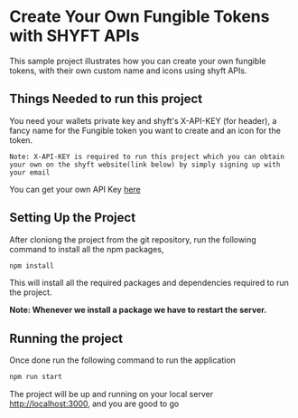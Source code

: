 # Create Your Own Fungible Tokens with SHYFT APIs

This sample project illustrates how you can create your own fungible tokens, with their own custom name and icons using shyft APIs.

## Things Needed to run this project

You need your wallets private key and shyft's X-API-KEY (for header), a fancy name for the Fungible token you want to create and an icon for the token.

`Note: X-API-KEY is required to run this project which you can obtain your own on the shyft website(link below) by simply signing up with your email`

You can get your own API Key [here](https://shyft.to/get-api-key)

## Setting Up the Project

After cloniong the project from the git repository, run the following command to install all the npm packages,

```bash
npm install
```
This will install all the required packages and dependencies required to run the project.


**Note: Whenever we install a package we have to restart the server.**

## Running the project

Once done run the following command to run the application

```bash
npm run start
```

The project will be up and running on your local server [http://localhost:3000](http://localhost:3000), and you are good to go
